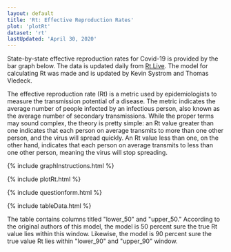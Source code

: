 ```yaml
---
layout: default
title: 'Rt: Effective Reproduction Rates'
plot: 'plotRt'
dataset: 'rt'
lastUpdated: 'April 30, 2020'
---
```


State-by-state effective reproduction rates for Covid-19 is provided by the bar graph below. The data is updated daily from [Rt.Live](https://rt.live/). The model for calculating Rt was made and is updated by Kevin Systrom and Thomas Vledeck.

The effective reproduction rate (Rt) is a metric used by epidemiologists to measure the transmission potential of a disease. The metric indicates the average number of people infected by an infectious person, also known as the average number of secondary transmissions. While the proper terms may sound complex, the theory is pretty simple: an Rt value greater than one indicates that each person on average transmits to more than one other person, and the virus will spread quickly. An Rt value less than one, on the other hand, indicates that each person on average transmits to less than one other person, meaning the virus will stop spreading.

{% include graphInstructions.html %}

{% include plotRt.html %}

{% include questionform.html %}

{% include tableData.html %}

The table contains columns titled "lower_50" and "upper_50." According to the original authors of this model, the model is 50 percent sure the true Rt value lies within this window. Likewise, the model is 90 percent sure the true value Rt lies within "lower_90" and "upper_90" window.